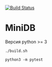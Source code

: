 [![Build Status](https://travis-ci.com/egdegd/MiniDB.svg?branch=master)](https://travis-ci.com/egdegd/MiniDB)
# MiniDB
Версия python >= 3
```
./build.sh
```

```
python3 -m pytest
```
